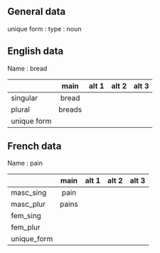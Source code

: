 ## General data

unique form :
type : noun

## English data

Name : bread

|             |  main  | alt 1 | alt 2 | alt 3 |
| :---------- | :----: | :---: | :---: | ----- |
| singular    | bread  |       |       |       |
| plural      | breads |       |       |       |
| unique form |        |       |       |       |

## French data

Name : pain

|             | main  | alt 1 | alt 2 | alt 3 |
| :---------- | :---: | :---: | :---: | :---: |
| masc_sing   | pain  |       |       |       |
| masc_plur   | pains |       |       |       |
| fem_sing    |       |       |       |       |
| fem_plur    |       |       |       |       |
| unique_form |       |       |       |       |


